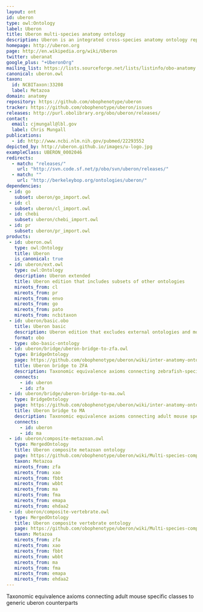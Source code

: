 ```yaml
---
layout: ont
id: uberon
type: owl:Ontology
label: Uberon
title: Uberon multi-species anatomy ontology
description: Uberon is an integrated cross-species anatomy ontology representing a variety of entities classified according to traditional anatomical criteria such as structure, function and developmental lineage. The ontology includes comprehensive relationships to taxon-specific anatomical ontologies, allowing integration of functional, phenotype and expression data
homepage: http://uberon.org
page: http://en.wikipedia.org/wiki/Uberon
twitter: uberanat
google_plus: "+UberonOrg"
mailing_list: https://lists.sourceforge.net/lists/listinfo/obo-anatomy
canonical: uberon.owl
taxon: 
  id: NCBITaxon:33208
  label: Metazoa
domain: anatomy
repository: https://github.com/obophenotype/uberon
tracker: https://github.com/obophenotype/uberon/issues
releases: http://purl.obolibrary.org/obo/uberon/releases/
contact: 
  email: cjmungall@lbl.gov
  label: Chris Mungall
publications:
  - id: http://www.ncbi.nlm.nih.gov/pubmed/22293552
depicted_by: http://uberon.github.io/images/u-logo.jpg
exampleClass: UBERON_0002046
redirects:
  - match: "releases/"
    url: "http://svn.code.sf.net/p/obo/svn/uberon/releases/"
  - match: ""
    url: "http://berkeleybop.org/ontologies/uberon/"
dependencies:
 - id: go
   subset: uberon/go_import.owl
 - id: cl
   subset: uberon/cl_import.owl
 - id: chebi
   subset: uberon/chebi_import.owl
 - id: pr
   subset: uberon/pr_import.owl
products:
 - id: uberon.owl
   type: owl:Ontology
   title: Uberon
   is_canonical: true
 - id: uberon/ext.owl
   type: owl:Ontology
   description: Uberon extended
   title: Uberon edition that includes subsets of other ontologies
   mireots_from: cl
   mireots_from: pr
   mireots_from: envo
   mireots_from: go
   mireots_from: pato
   mireots_from: ncbitaxon
 - id: uberon/basic.obo
   title: Uberon basic
   description: Uberon edition that excludes external ontologies and most relations
   format: obo
   type: obo-basic-ontology
 - id: uberon/bridge/uberon-bridge-to-zfa.owl
   type: BridgeOntology
   page: https://github.com/obophenotype/uberon/wiki/inter-anatomy-ontology-bridge-ontologies
   title: Uberon bridge to ZFA
   description: Taxonomic equivalence axioms connecting zebrafish-specific classes to generic uberon counterparts
   connects:
     - id: uberon
     - id: zfa
 - id: uberon/bridge/uberon-bridge-to-ma.owl
   type: BridgeOntology
   page: https://github.com/obophenotype/uberon/wiki/inter-anatomy-ontology-bridge-ontologies
   title: Uberon bridge to MA
   description: Taxonomic equivalence axioms connecting adult mouse specific classes to generic uberon counterparts
   connects:
     - id: uberon
     - id: ma
 - id: uberon/composite-metazoan.owl
   type: MergedOntology
   title: Uberon composite metazoan ontology
   page: https://github.com/obophenotype/uberon/wiki/Multi-species-composite-ontologies
   taxon: Metazoa
   mireots_from: zfa
   mireots_from: xao
   mireots_from: fbbt
   mireots_from: wbbt
   mireots_from: ma
   mireots_from: fma
   mireots_from: emapa
   mireots_from: ehdaa2
 - id: uberon/composite-vertebrate.owl
   type: MergedOntology
   title: Uberon composite vertebrate ontology
   page: https://github.com/obophenotype/uberon/wiki/Multi-species-composite-ontologies
   taxon: Metazoa
   mireots_from: zfa
   mireots_from: xao
   mireots_from: fbbt
   mireots_from: wbbt
   mireots_from: ma
   mireots_from: fma
   mireots_from: emapa
   mireots_from: ehdaa2
---
```


Taxonomic equivalence axioms connecting adult mouse specific classes to generic uberon counterparts